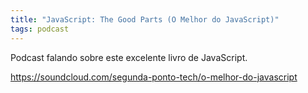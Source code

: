 ```yaml
---
title: "JavaScript: The Good Parts (O Melhor do JavaScript)"
tags: podcast
---
```


Podcast falando sobre este excelente livro de JavaScript.

https://soundcloud.com/segunda-ponto-tech/o-melhor-do-javascript
